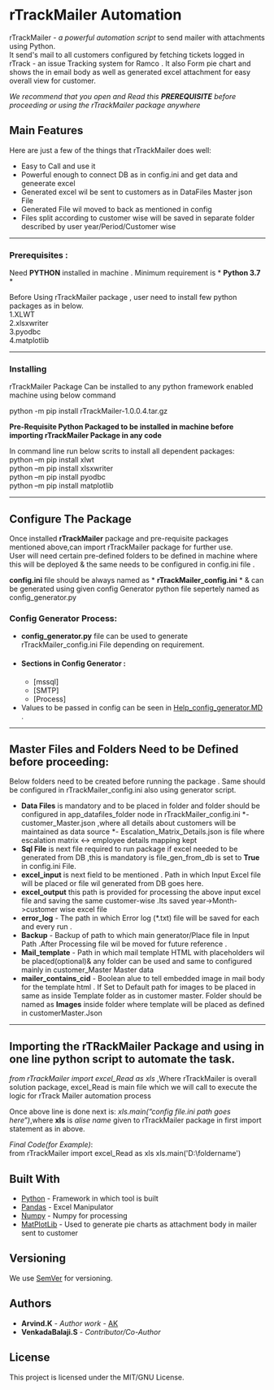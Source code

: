 # rTrackMailer Automation  
rTrackMailer - *a powerful automation script* to send mailer with attachments using Python.  
It send's mail to all customers configured by fetching tickets logged in rTrack - an issue Tracking system for Ramco .
It also Form pie chart and shows the in email body as well as generated excel attachment for easy overall view for customer.  

*We recommend that you open and Read this **PREREQUISITE** before proceeding or using the rTrackMailer package anywhere*

Main Features
-------------
Here are just a few of the things that rTrackMailer does well:

  - Easy to Call and use it
  - Powerful enough to connect DB as in config.ini and get data and geneerate excel 
  - Generated excel wil be sent to customers as in DataFiles Master json File
  - Generated File wil moved to back as mentioned in config 
  - Files split according to customer wise will be saved in separate folder described by user year/Period/Customer wise
  
---

### Prerequisites :   

Need **PYTHON** installed in machine .
Minimum requirement is * **Python 3.7** *  

Before Using rTrackMailer package , user need to install few python packages as in below.  
1.XLWT  
2.xlsxwriter  
3.pyodbc  
4.matplotlib  

---  

### Installing  

rTrackMailer Package Can be installed to any python framework enabled machine using below command 

python -m pip install rTrackMailer-1.0.0.4.tar.gz


**Pre-Requisite Python Packaged to be installed in machine before importing rTrackMailer Package in any code**

In command line run below scrits to install all dependent packages:  
python –m pip install xlwt  
python –m pip install xlsxwriter  
python –m pip install pyodbc  
python –m pip install matplotlib  

---

## Configure The Package 

Once installed **rTrackMailer** package and pre-requisite packages mentioned above,can import rTrackMailer package for further use.  
User will need certain pre-defined folders to be defined in machine where this will be deployed & 
the same needs to be configured in config.ini file .


**config.ini** file should be always named as * **rTrackMailer_config.ini** * & can be generated using given config Generator python file sepertely named as config_generator.py

### Config Generator Process:  
  * **config_generator.py** file can be used to generate rTrackMailer_config.ini File depending on requirement.    
  * #### Sections in Config Generator :  
      * [mssql]   
	  * [SMTP]  
	  * [Process] 
  * Values to be passed in config can be seen in [Help_config_generator.MD](Help_config_generator.MD) .  
  

---

## Master Files and Folders Need to be Defined before proceeding:  
Below folders need to be created before running the package .
Same should be configured in rTrackMailer_config.ini also using generator script.

*  **Data Files** is mandatory and to be placed in folder and folder should be configured in app_datafiles_folder node in rTrackMailer_config.ini
    *- customer_Master.json ,where all details about customers will be maintained as data source
    *- Escalation_Matrix_Details.json is file where escalation matrix <-> employee details mapping kept  
*  **Sql File** is next file required to run package if excel needed to be generated from DB ,this is mandatory is file_gen_from_db is set to **True** in config.ini File.  
*  **excel_input** is next field to be mentioned . Path in which Input Excel file will be placed or file wil generated from DB goes here.
*  **excel_output** this path is provided for processing the above input excel file and saving the same customer-wise .Its saved year->Month->customer wise excel file
*  **error_log** - The path in which Error log (*.txt) file will be saved for each and every run .
*  **Backup** - Backup of path to which main generator/Place file in Input Path .After Processing file wil be moved for future reference .
*  **Mail_template** - Path in which mail template HTML with placeholders wil be placed(optional)& any folder can be used and same to configured mainly in customer_Master Master data
*  **mailer_contains_cid** - Boolean alue to tell embedded image in mail body for the template html .
    If Set to Default path for images to be placed in same as inside Template folder as in customer master.
    Folder should be named as  **Images** inside folder where template will be placed as defined in customerMaster.Json 


---


## Importing the rTRackMailer Package and using in one line python script to automate the task.

*from rTrackMailer import excel_Read as xls* ,Where rTrackMailer is overall solution package,
excel_Read is main file which we will call to execute the logic for rTrack Mailer automation process

Once above line is done next is:
*xls.main(“config file.ini path goes here”)*,where **xls** is *alise name* given to rTrackMailer package in first import statement as in above.

*Final Code(for Example)*:  
from rTrackMailer import excel_Read as xls
xls.main('D:\foldername\')

## Built With  
* [Python](https://www.python.org/) - Framework in which tool is built
* [Pandas](https://pandas.pydata.org/) - Excel Manipulator
* [Numpy](http://www.numpy.org/) - Numpy for processing
* [MatPlotLib](https://matplotlib.org/) - Used to generate pie charts as attachment body in mailer sent to customer

## Versioning

We use [SemVer](http://semver.org/) for versioning.  

## Authors

* **Arvind.K** - *Author work* - [AK](https://github.com/arvindkannan)
* **VenkadaBalaji.S** - *Contributor/Co-Author*

## License

This project is licensed under the MIT/GNU License.

